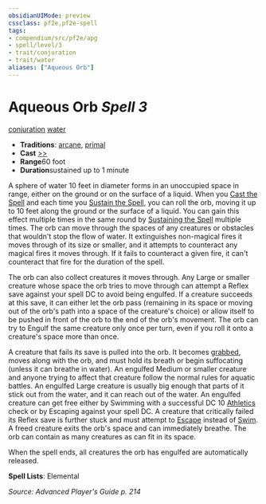 ```yaml
---
obsidianUIMode: preview
cssclass: pf2e,pf2e-spell
tags:
- compendium/src/pf2e/apg
- spell/level/3
- trait/conjuration
- trait/water
aliases: ["Aqueous Orb"]
---
```

# Aqueous Orb *Spell 3*   
[conjuration](../../Rules/traits/conjuration.md)  [water](../../Rules/traits/water.md)  

- **Traditions**: [arcane](../../Rules/traits/arcane.md), [primal](../../Rules/traits/primal.md)
- **Cast** [>>](../../Rules/core-rulebook/chapter-9-playing-the-game.md#Actions "Two-Action") 
- **Range**60 foot
- **Duration**sustained up to 1 minute

A sphere of water 10 feet in diameter forms in an unoccupied space in range, either on the ground or on the surface of a liquid. When you [Cast the Spell](../../Rules/actions/cast-a-spell.md) and each time you [Sustain the Spell](../../Rules/actions/sustain-a-spell.md), you can roll the orb, moving it up to 10 feet along the ground or the surface of a liquid. You can gain this effect multiple times in the same round by [Sustaining the Spell](../../Rules/actions/sustain-a-spell.md) multiple times. The orb can move through the spaces of any creatures or obstacles that wouldn't stop the flow of water. It extinguishes non-magical fires it moves through of its size or smaller, and it attempts to counteract any magical fires it moves through. If it fails to counteract a given fire, it can't counteract that fire for the duration of the spell.

The orb can also collect creatures it moves through. Any Large or smaller creature whose space the orb tries to move through can attempt a Reflex save against your spell DC to avoid being engulfed. If a creature succeeds at this save, it can either let the orb pass (remaining in its space or moving out of the orb's path into a space of the creature's choice) or allow itself to be pushed in front of the orb to the end of the orb's movement. The orb can try to Engulf the same creature only once per turn, even if you roll it onto a creature's space more than once.

A creature that fails its save is pulled into the orb. It becomes [grabbed](../../Rules/conditions.md#Grabbed), moves along with the orb, and must hold its breath or begin suffocating (unless it can breathe in water). An engulfed Medium or smaller creature and anyone trying to affect that creature follow the normal rules for aquatic battles. An engulfed Large creature is usually big enough that parts of it stick out from the water, and it can reach out of the water. An engulfed creature can get free either by Swimming with a successful DC 10 [Athletics](../skills.md#Athletics) check or by Escaping against your spell DC. A creature that critically failed its Reflex save is further stuck and must attempt to [Escape](../../Rules/actions/escape.md) instead of [Swim](../../Rules/actions/swim.md). A freed creature exits the orb's space and can immediately breathe. The orb can contain as many creatures as can fit in its space.

When the spell ends, all creatures the orb has engulfed are automatically released.

**Spell Lists**: Elemental

*Source: Advanced Player's Guide p. 214*